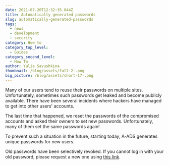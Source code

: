 ```yaml
---
date: 2021-07-20T12:32:35.044Z
title: Automatically generated passwords
slug: automatically-generated-passwords
tags:
  - news
  - development
  - security
category: How to
category_top_level:
  - Guides
category_second_level:
  - How To
author: Yulia Savushkina
thumbnail: /blog/assets/full-2-.png
big_picture: /blog/assets/short-17-.png
---
```


Many of our users tend to reuse their passwords on multiple sites. Unfortunately, sometimes such passwords get leaked and become publicly available. There have been several incidents where hackers have managed to get into other users' accounts.

The last time that happened, we reset the passwords of the compromised accounts and asked their owners to set new passwords. Unfortunately, many of them set the same passwords again!

To prevent such a situation in the future, starting today, A-ADS generates unique passwords for new users.

Old passwords have been selectively revoked. If you cannot log in with your old password, please request a new one using [this link](https://a-ads.com/user/password/new).
